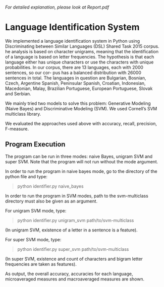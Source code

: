 _For detailed explanation, please look at Report.pdf_

# Language Identification System

We implemented a language identification system in Python using Discriminating between Similar Languages (DSL) Shared Task 2015 corpus. he analysis is based on character unigrams, meaning that the identification of a language is based on letter frequencies. The hypothesis is that each language either has unique characters or use the characters with unique probabilities.
In our corpus, there are 13 languages, each with 2000 sentences, so our cor- pus has a balanced distribution with 26000 sentences in total. The languages in question are Bulgarian, Bosnian, Czech, Argentine Spanish, Peninsular Spanish, Croatian, Indonesian, Macedonian, Malay, Brazilian Portuguese, European Portuguese, Slovak and Serbian.

We mainly tried two models to solve this problem: Generative Modeling (Naive Bayes) and Discriminative Modeling (SVM). We used Cornell’s SVM multiclass library. 

We evaluated the approaches used above with accuracy, recall, precision, F-measure.

## Program Execution

The program can be run in three modes: naive Bayes, unigram SVM and super SVM. Note that the program will not run without the mode argument.

In order to run the program in naive bayes mode, go to the directory of the python file and type:
> python identifier.py naive\_bayes

In order to run the program in SVM modes, path to the svm-multiclass
directory must also be given as an argument. 

For unigram SVM mode, type:
> python identifier.py unigram\_svm path/to/svm-multiclass 

(In unigram SVM, existence of a letter in a sentence is a feature).

For super SVM mode, type:
> python identifier.py super\_svm path/to/svm-multiclass

(In super SVM, existence and count of characters and bigram letter frequencies are taken as features).

As output, the overall accuracy, accuracies for each language, microaveraged measures and macroaveraged measures are shown.
